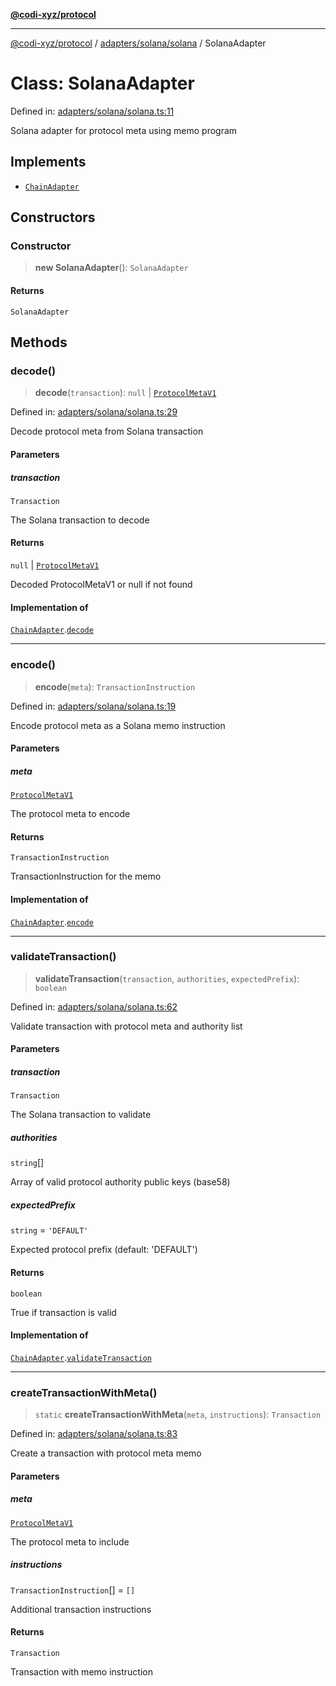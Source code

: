 [**@codi-xyz/protocol**](../../../../README.md)

***

[@codi-xyz/protocol](../../../../modules.md) / [adapters/solana/solana](../README.md) / SolanaAdapter

# Class: SolanaAdapter

Defined in: [adapters/solana/solana.ts:11](https://github.com/codi-xyz/protocol/blob/7dd35660b72e021f0aea9ce5abeac1856fc6b63b/src/adapters/solana/solana.ts#L11)

Solana adapter for protocol meta using memo program

## Implements

- [`ChainAdapter`](../../../../meta/interfaces/ChainAdapter.md)

## Constructors

### Constructor

> **new SolanaAdapter**(): `SolanaAdapter`

#### Returns

`SolanaAdapter`

## Methods

### decode()

> **decode**(`transaction`): `null` \| [`ProtocolMetaV1`](../../../../meta/interfaces/ProtocolMetaV1.md)

Defined in: [adapters/solana/solana.ts:29](https://github.com/codi-xyz/protocol/blob/7dd35660b72e021f0aea9ce5abeac1856fc6b63b/src/adapters/solana/solana.ts#L29)

Decode protocol meta from Solana transaction

#### Parameters

##### transaction

`Transaction`

The Solana transaction to decode

#### Returns

`null` \| [`ProtocolMetaV1`](../../../../meta/interfaces/ProtocolMetaV1.md)

Decoded ProtocolMetaV1 or null if not found

#### Implementation of

[`ChainAdapter`](../../../../meta/interfaces/ChainAdapter.md).[`decode`](../../../../meta/interfaces/ChainAdapter.md#decode)

***

### encode()

> **encode**(`meta`): `TransactionInstruction`

Defined in: [adapters/solana/solana.ts:19](https://github.com/codi-xyz/protocol/blob/7dd35660b72e021f0aea9ce5abeac1856fc6b63b/src/adapters/solana/solana.ts#L19)

Encode protocol meta as a Solana memo instruction

#### Parameters

##### meta

[`ProtocolMetaV1`](../../../../meta/interfaces/ProtocolMetaV1.md)

The protocol meta to encode

#### Returns

`TransactionInstruction`

TransactionInstruction for the memo

#### Implementation of

[`ChainAdapter`](../../../../meta/interfaces/ChainAdapter.md).[`encode`](../../../../meta/interfaces/ChainAdapter.md#encode)

***

### validateTransaction()

> **validateTransaction**(`transaction`, `authorities`, `expectedPrefix`): `boolean`

Defined in: [adapters/solana/solana.ts:62](https://github.com/codi-xyz/protocol/blob/7dd35660b72e021f0aea9ce5abeac1856fc6b63b/src/adapters/solana/solana.ts#L62)

Validate transaction with protocol meta and authority list

#### Parameters

##### transaction

`Transaction`

The Solana transaction to validate

##### authorities

`string`[]

Array of valid protocol authority public keys (base58)

##### expectedPrefix

`string` = `'DEFAULT'`

Expected protocol prefix (default: 'DEFAULT')

#### Returns

`boolean`

True if transaction is valid

#### Implementation of

[`ChainAdapter`](../../../../meta/interfaces/ChainAdapter.md).[`validateTransaction`](../../../../meta/interfaces/ChainAdapter.md#validatetransaction)

***

### createTransactionWithMeta()

> `static` **createTransactionWithMeta**(`meta`, `instructions`): `Transaction`

Defined in: [adapters/solana/solana.ts:83](https://github.com/codi-xyz/protocol/blob/7dd35660b72e021f0aea9ce5abeac1856fc6b63b/src/adapters/solana/solana.ts#L83)

Create a transaction with protocol meta memo

#### Parameters

##### meta

[`ProtocolMetaV1`](../../../../meta/interfaces/ProtocolMetaV1.md)

The protocol meta to include

##### instructions

`TransactionInstruction`[] = `[]`

Additional transaction instructions

#### Returns

`Transaction`

Transaction with memo instruction
